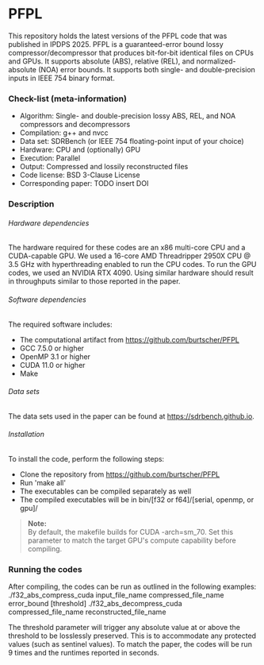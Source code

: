 # PFPL
This repository holds the latest versions of the PFPL code that was published in IPDPS 2025.
PFPL is a guaranteed-error bound lossy compressor/decompressor that produces bit-for-bit identical files on CPUs and GPUs. It supports absolute (ABS), relative (REL), and normalized-absolute (NOA) error bounds. It supports both single- and double-precision inputs in IEEE 754 binary format.

### Check-list (meta-information)
  - Algorithm: Single- and double-precision lossy ABS, REL, and NOA compressors and decompressors
  - Compilation: g++ and nvcc
  - Data set: SDRBench (or IEEE 754 floating-point input of your choice)
  - Hardware: CPU and (optionally) GPU 
  - Execution: Parallel
  - Output: Compressed and lossily reconstructed files
  - Code license: BSD 3-Clause License
  - Corresponding paper: TODO insert DOI

### Description

###### Hardware dependencies

The hardware required for these codes are an x86 multi-core CPU and a CUDA-capable GPU. We used a 16-core AMD Threadripper 2950X CPU @ 3.5 GHz with hyperthreading enabled to run the CPU codes. To run the GPU codes, we used an NVIDIA RTX 4090. Using similar hardware should result in throughputs similar to those reported in the paper.

###### Software dependencies

The required software includes:
- The computational artifact from https://github.com/burtscher/PFPL
- GCC 7.5.0 or higher
- OpenMP 3.1 or higher
- CUDA 11.0 or higher
- Make

###### Data sets

The data sets used in the paper can be found at https://sdrbench.github.io.

###### Installation

To install the code, perform the following steps:
- Clone the repository from https://github.com/burtscher/PFPL
- Run 'make all'
- The executables can be compiled separately as well
- The compiled executables will be in bin/[f32 or f64]/[serial, openmp, or gpu]/

> **Note:**  
> By default, the makefile builds for CUDA -arch=sm_70. Set this parameter to match the target GPU's compute capability before compiling.

### Running the codes

After compiling, the codes can be run as outlined in the following examples:
    ./f32_abs_compress_cuda input_file_name compressed_file_name error_bound [threshold]
    ./f32_abs_decompress_cuda compressed_file_name reconstructed_file_name

The threshold parameter will trigger any absolute value at or above the threshold to be losslessly preserved. This is to accommodate any protected values (such as sentinel values).
To match the paper, the codes will be run 9 times and the runtimes reported in seconds.
